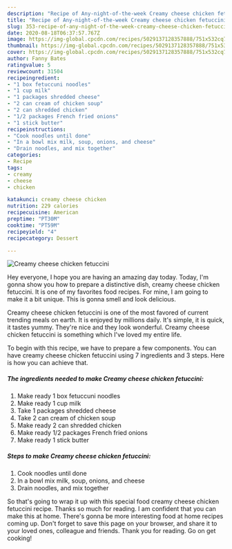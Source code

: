 ```yaml
---
description: "Recipe of Any-night-of-the-week Creamy cheese chicken fetuccini"
title: "Recipe of Any-night-of-the-week Creamy cheese chicken fetuccini"
slug: 353-recipe-of-any-night-of-the-week-creamy-cheese-chicken-fetuccini
date: 2020-08-18T06:37:57.767Z
image: https://img-global.cpcdn.com/recipes/5029137128357888/751x532cq70/creamy-cheese-chicken-fetuccini-recipe-main-photo.jpg
thumbnail: https://img-global.cpcdn.com/recipes/5029137128357888/751x532cq70/creamy-cheese-chicken-fetuccini-recipe-main-photo.jpg
cover: https://img-global.cpcdn.com/recipes/5029137128357888/751x532cq70/creamy-cheese-chicken-fetuccini-recipe-main-photo.jpg
author: Fanny Bates
ratingvalue: 5
reviewcount: 31504
recipeingredient:
- "1 box fetuccuni noodles"
- "1 cup milk"
- "1 packages shredded cheese"
- "2 can cream of chicken soup"
- "2 can shredded chicken"
- "1/2 packages French fried onions"
- "1 stick butter"
recipeinstructions:
- "Cook noodles until done"
- "In a bowl mix milk, soup, onions, and cheese"
- "Drain noodles, and mix together"
categories:
- Recipe
tags:
- creamy
- cheese
- chicken

katakunci: creamy cheese chicken 
nutrition: 229 calories
recipecuisine: American
preptime: "PT30M"
cooktime: "PT59M"
recipeyield: "4"
recipecategory: Dessert

---
```



![Creamy cheese chicken fetuccini](https://img-global.cpcdn.com/recipes/5029137128357888/751x532cq70/creamy-cheese-chicken-fetuccini-recipe-main-photo.jpg)

Hey everyone, I hope you are having an amazing day today. Today, I'm gonna show you how to prepare a distinctive dish, creamy cheese chicken fetuccini. It is one of my favorites food recipes. For mine, I am going to make it a bit unique. This is gonna smell and look delicious.

Creamy cheese chicken fetuccini is one of the most favored of current trending meals on earth. It is enjoyed by millions daily. It's simple, it is quick, it tastes yummy. They're nice and they look wonderful. Creamy cheese chicken fetuccini is something which I've loved my entire life.




To begin with this recipe, we have to prepare a few components. You can have creamy cheese chicken fetuccini using 7 ingredients and 3 steps. Here is how you can achieve that.

<!--inarticleads1-->

##### The ingredients needed to make Creamy cheese chicken fetuccini:

1. Make ready 1 box fetuccuni noodles
1. Make ready 1 cup milk
1. Take 1 packages shredded cheese
1. Take 2 can cream of chicken soup
1. Make ready 2 can shredded chicken
1. Make ready 1/2 packages French fried onions
1. Make ready 1 stick butter




<!--inarticleads2-->

##### Steps to make Creamy cheese chicken fetuccini:

1. Cook noodles until done
1. In a bowl mix milk, soup, onions, and cheese
1. Drain noodles, and mix together




So that's going to wrap it up with this special food creamy cheese chicken fetuccini recipe. Thanks so much for reading. I am confident that you can make this at home. There's gonna be more interesting food at home recipes coming up. Don't forget to save this page on your browser, and share it to your loved ones, colleague and friends. Thank you for reading. Go on get cooking!
